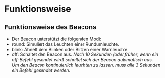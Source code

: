 # Funktionsweise

## Funktionsweise des Beacons
- Der Beacon unterstützt die folgenden Modi:
- round: Simuliert das Leuchten einer Rundumleuchte.
- blink: Ähnelt dem Blinken oder Blitzen einer Warnleuchte.
- off: Schaltet den Beacon aus.
_Nach 10 Sekunden (oder früher, wenn ein off-Befehl gesendet wird) schaltet sich der Beacon automatisch aus._
_Um den Beacon kontinuierlich leuchten zu lassen, muss alle 3 Sekunden ein Befehl gesendet werden._

